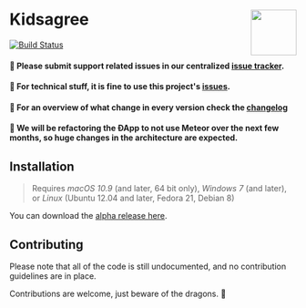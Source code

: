 # Kidsagree <img align="right" src="https://github.com/kidsagree/issues/blob/master/logo.png" height="80px" />

[![Build Status](https://travis-ci.org/kidsagree/kidsagree.svg?branch=master)](https://travis-ci.org/kidsagree/kidsagree)

#### 📝 Please submit support related issues in our centralized [issue tracker](http://github.com/kidsagree/kidsagree/issues/issues).
#### 🔧 For technical stuff, it is fine to use this project's [issues](http://github.com/Kidsagree/kidsagree/issues).
#### 🦋 For an overview of what change in every version check the [changelog](https://github.com/kidsagree/kidsagree/blob/master/changelog.md)

#### 🚨 We will be refactoring the ÐApp to not use Meteor over the next few months, so huge changes in the architecture are expected.

## Installation

> Requires *macOS 10.9* (and later, 64 bit only), *Windows 7* (and later), or *Linux* (Ubuntu 12.04 and later, Fedora 21, Debian 8)

You can download the [alpha release here](http://github.com/kidsagree/kidsagree/releases).

## Contributing

Please note that all of the code is still undocumented, and no contribution guidelines are in place.

Contributions are welcome, just beware of the dragons. 🐲

